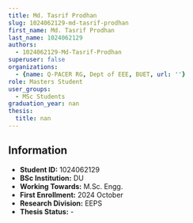 ```yaml
---
title: Md. Tasrif Prodhan
slug: 1024062129-md-tasrif-prodhan
first_name: Md. Tasrif Prodhan
last_name: 1024062129
authors:
  - 1024062129-Md-Tasrif-Prodhan
superuser: false
organizations:
  - {name: Q-PACER RG, Dept of EEE, BUET, url: ''}
role: Masters Student
user_groups:
  - MSc Students
graduation_year: nan
thesis:
  title: nan
---
```


## Information
* **Student ID:** 1024062129
* **BSc Institution:** DU
* **Working Towards:** M.Sc. Engg.
* **First Enrollment:** 2024 October
* **Research Division:** EEPS
* **Thesis Status:** -
